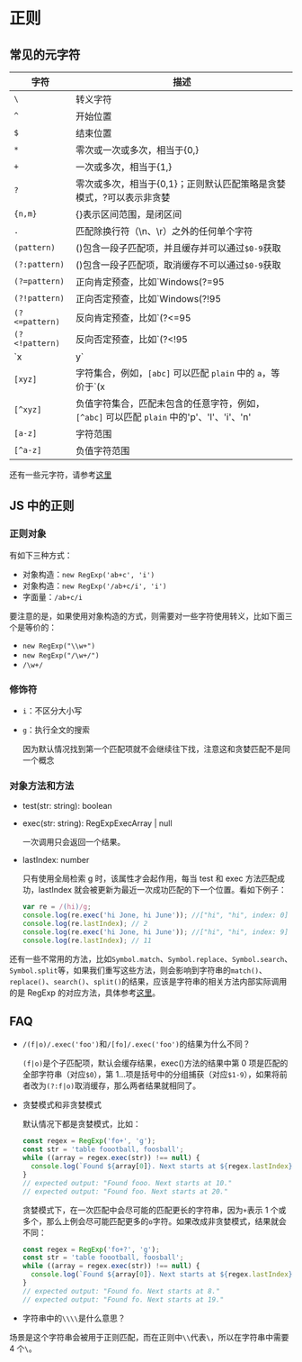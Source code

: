 # 正则

## 常见的元字符

| 字符           | 描述                                                                                                               |
| -------------- | ------------------------------------------------------------------------------------------------------------------ |
| `\` | 转义字符 |
| `^`            | 开始位置                                                                                                           |
| `$`            | 结束位置                                                                                                           |
| `*`            | 零次或一次或多次，相当于{0,}                                                                                       |
| `+`            | 一次或多次，相当于{1,}                                                                                             |
| `?`            | 零次或多次，相当于{0,1}；正则默认匹配策略是贪婪模式，?可以表示非贪婪                                               |
| `{n,m}`        | {}表示区间范围，是闭区间                                                                                           |
| `.`            | 匹配除换行符（\n、\r）之外的任何单个字符                                                                           |
| `(pattern)`    | ()包含一段子匹配项，并且缓存并可以通过`$0-9`获取                                                                   |
| `(?:pattern)`  | ()包含一段子匹配项，取消缓存不可以通过`$0-9`获取                                                                   |
| `(?=pattern)`  | 正向肯定预查，比如`Windows(?=95|98|NT|2000)`能匹配`Windows2000`中的`Windows`，但不能匹配`Windows3.1`中的`Windows`  |
| `(?!pattern)`  | 正向否定预查，比如`Windows(?!95|98|NT|2000)`不能匹配`Windows2000`中的`Windows`，但能匹配`Windows3.1`中的`Windows`  |
| `(?<=pattern)` | 反向肯定预查，比如`(?<=95|98|NT|2000)Windows`能匹配`2000Windows`中的`Windows`，但不能匹配`3.1Windows`中的`Windows` |
| `(?<!pattern)` | 反向否定预查，比如`(?<!95|98|NT|2000)Windows`不能匹配`2000Windows`中的`Windows`，但能匹配`3.1Windows`中的`Windows` |
| `x|y`          | `|`表示或，例如，`z|food` 能匹配 `z` 或 `food`，`(z|f)ood` 则匹配 `zood` 或 `food`                                 |
| `[xyz]`        | 字符集合，例如，`[abc]` 可以匹配 `plain` 中的 `a`，等价于`(x|y|z)`                                                 |
| `[^xyz]`       | 负值字符集合，匹配未包含的任意字符，例如， `[^abc]` 可以匹配 `plain` 中的'p'、'l'、'i'、'n'                        |
| `[a-z]`        | 字符范围                                                                                                           |
| `[^a-z]`       | 负值字符范围                                                                                                       |

还有一些元字符，请参考[这里](https://www.runoob.com/regexp/regexp-metachar.html)

## JS 中的正则

### 正则对象

有如下三种方式：

- 对象构造：`new RegExp('ab+c', 'i')`
- 对象构造：`new RegExp('/ab+c/i', 'i')`
- 字面量：`/ab+c/i`

要注意的是，如果使用对象构造的方式，则需要对一些字符使用转义，比如下面三个是等价的：

- `new RegExp("\\w+")`
- `new RegExp("/\w+/")`
- `/\w+/`

### 修饰符

- `i`：不区分大小写
- `g`：执行全文的搜索

  因为默认情况找到第一个匹配项就不会继续往下找，注意这和贪婪匹配不是同一个概念

### 对象方法和方法

- test(str: string): boolean
- exec(str: string): RegExpExecArray | null

  一次调用只会返回一个结果。

- lastIndex: number

  只有使用全局检索 g 时，该属性才会起作用，每当 test 和 exec 方法匹配成功，lastIndex 就会被更新为最近一次成功匹配的下一个位置。看如下例子：

  ```js
  var re = /(hi)/g;
  console.log(re.exec('hi Jone, hi June')); //["hi", "hi", index: 0]
  console.log(re.lastIndex); // 2
  console.log(re.exec('hi Jone, hi June')); //["hi", "hi", index: 9]
  console.log(re.lastIndex); // 11
  ```

还有一些不常用的方法，比如`Symbol.match`、`Symbol.replace`、`Symbol.search`、`Symbol.split`等，如果我们重写这些方法，则会影响到字符串的`match()`、`replace()`、`search()`、`split()`的结果，应该是字符串的相关方法内部实际调用的是 RegExp 的对应方法，具体参考[这里](https://developer.mozilla.org/zh-CN/docs/Web/JavaScript/Reference/Global_Objects/RegExp)。

## FAQ

- `/(f|o)/.exec('foo')`和`/[fo]/.exec('foo')`的结果为什么不同？

  `(f|o)`是个子匹配项，默认会缓存结果，exec()方法的结果中第 0 项是匹配的全部字符串（对应`$0`），第 1...项是括号中的分组捕获（对应`$1-9`），如果将前者改为`(?:f|o)`取消缓存，那么两者结果就相同了。

- 贪婪模式和非贪婪模式

  默认情况下都是贪婪模式，比如：

  ```js
  const regex = RegExp('fo+', 'g');
  const str = 'table foootball, foosball';
  while ((array = regex.exec(str)) !== null) {
    console.log(`Found ${array[0]}. Next starts at ${regex.lastIndex}.`);
  }
  // expected output: "Found fooo. Next starts at 10."
  // expected output: "Found foo. Next starts at 20."
  ```

  贪婪模式下，在一次匹配中会尽可能的匹配更长的字符串，因为`+`表示 1 个或多个，那么上例会尽可能匹配更多的`o`字符。如果改成非贪婪模式，结果就会不同：

  ```js
  const regex = RegExp('fo+?', 'g');
  const str = 'table foootball, foosball';
  while ((array = regex.exec(str)) !== null) {
    console.log(`Found ${array[0]}. Next starts at ${regex.lastIndex}.`);
  }
  // expected output: "Found fo. Next starts at 8."
  // expected output: "Found fo. Next starts at 19."
  ```

- 字符串中的`\\\\`是什么意思？

场景是这个字符串会被用于正则匹配，而在正则中`\\`代表`\`，所以在字符串中需要 4 个`\`。
